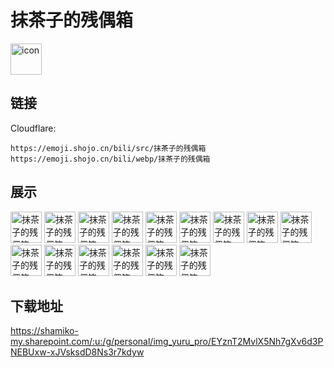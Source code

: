 # 抹茶子的残偶箱
<img src="https://emoji.shojo.cn/bili/src/抹茶子的残偶箱/icon.png" width="50" height="50" alt="icon">

## 链接
Cloudflare:
```
https://emoji.shojo.cn/bili/src/抹茶子的残偶箱
https://emoji.shojo.cn/bili/webp/抹茶子的残偶箱
```
## 展示
<img src="https://emoji.shojo.cn/bili/src/抹茶子的残偶箱/抹茶子的残偶箱-so.png" width="50" height="50" alt="抹茶子的残偶箱-so">
<img src="https://emoji.shojo.cn/bili/src/抹茶子的残偶箱/抹茶子的残偶箱-我.png" width="50" height="50" alt="抹茶子的残偶箱-我">
<img src="https://emoji.shojo.cn/bili/src/抹茶子的残偶箱/抹茶子的残偶箱-爱.png" width="50" height="50" alt="抹茶子的残偶箱-爱">
<img src="https://emoji.shojo.cn/bili/src/抹茶子的残偶箱/抹茶子的残偶箱-你.png" width="50" height="50" alt="抹茶子的残偶箱-你">
<img src="https://emoji.shojo.cn/bili/src/抹茶子的残偶箱/抹茶子的残偶箱-他.png" width="50" height="50" alt="抹茶子的残偶箱-他">
<img src="https://emoji.shojo.cn/bili/src/抹茶子的残偶箱/抹茶子的残偶箱-她.png" width="50" height="50" alt="抹茶子的残偶箱-她">
<img src="https://emoji.shojo.cn/bili/src/抹茶子的残偶箱/抹茶子的残偶箱-哇嗷.png" width="50" height="50" alt="抹茶子的残偶箱-哇嗷">
<img src="https://emoji.shojo.cn/bili/src/抹茶子的残偶箱/抹茶子的残偶箱-退网了.png" width="50" height="50" alt="抹茶子的残偶箱-退网了">
<img src="https://emoji.shojo.cn/bili/src/抹茶子的残偶箱/抹茶子的残偶箱-CPU我.png" width="50" height="50" alt="抹茶子的残偶箱-CPU我">
<img src="https://emoji.shojo.cn/bili/src/抹茶子的残偶箱/抹茶子的残偶箱-好甜.png" width="50" height="50" alt="抹茶子的残偶箱-好甜">
<img src="https://emoji.shojo.cn/bili/src/抹茶子的残偶箱/抹茶子的残偶箱-呀吼.png" width="50" height="50" alt="抹茶子的残偶箱-呀吼">
<img src="https://emoji.shojo.cn/bili/src/抹茶子的残偶箱/抹茶子的残偶箱-求亲亲.png" width="50" height="50" alt="抹茶子的残偶箱-求亲亲">
<img src="https://emoji.shojo.cn/bili/src/抹茶子的残偶箱/抹茶子的残偶箱-让我康康.png" width="50" height="50" alt="抹茶子的残偶箱-让我康康">
<img src="https://emoji.shojo.cn/bili/src/抹茶子的残偶箱/抹茶子的残偶箱-不可以哦.png" width="50" height="50" alt="抹茶子的残偶箱-不可以哦">
<img src="https://emoji.shojo.cn/bili/src/抹茶子的残偶箱/抹茶子的残偶箱-耶.png" width="50" height="50" alt="抹茶子的残偶箱-耶">

## 下载地址

https://shamiko-my.sharepoint.com/:u:/g/personal/img_yuru_pro/EYznT2MvlX5Nh7gXv6d3PNEBUxw-xJVsksdD8Ns3r7kdyw